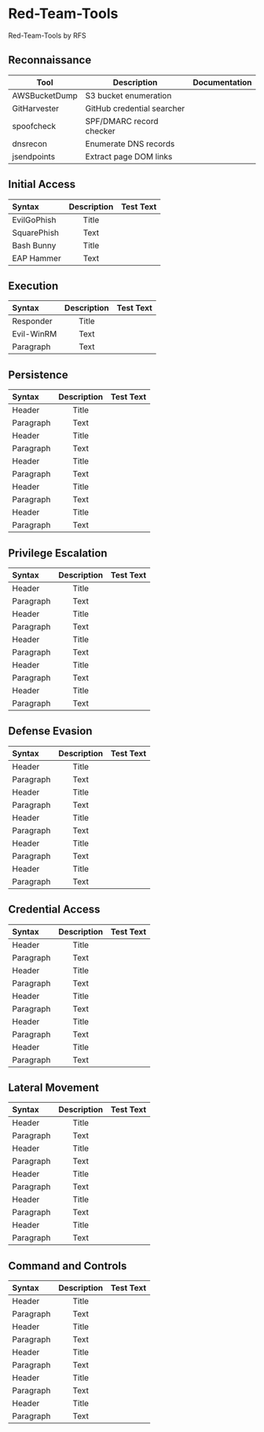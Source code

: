 # Red-Team-Tools
Red-Team-Tools by RFS


## Reconnaissance

|Tool	       |Description	| Documentation |
|--------------|------------|---------|
|AWSBucketDump|	S3 bucket enumeration |[]()|
|GitHarvester|	GitHub credential searcher|[]()|
|spoofcheck|	SPF/DMARC record checker|[]()|
|dnsrecon|	Enumerate DNS records|[]()|
|jsendpoints|	Extract page DOM links|[]()|

## Initial Access

| Syntax      | Description | Test Text     |
| :---        |    :----:   |          ---: |
| EvilGoPhish      | Title       | []()   |
| SquarePhish   | Text        | []()      |
| Bash Bunny      | Title       | []()   |
| EAP Hammer   | Text        | []()      |

## Execution

| Syntax      | Description | Test Text     |
| :---        |    :----:   |          ---: |
| Responder      | Title       | []()   |
| Evil-WinRM   | Text        | []()      |
| Paragraph   | Text        | []()      |



## Persistence

| Syntax      | Description | Test Text     |
| :---        |    :----:   |          ---: |
| Header      | Title       | []()   |
| Paragraph   | Text        | []()      |
| Header      | Title       | []()   |
| Paragraph   | Text        | []()      |
| Header      | Title       | []()   |
| Paragraph   | Text        | []()      |
| Header      | Title       | []()   |
| Paragraph   | Text        | []()      |
| Header      | Title       | []()   |
| Paragraph   | Text        | []()      |



## Privilege Escalation

| Syntax      | Description | Test Text     |
| :---        |    :----:   |          ---: |
| Header      | Title       | []()   |
| Paragraph   | Text        | []()      |
| Header      | Title       | []()   |
| Paragraph   | Text        | []()      |
| Header      | Title       | []()   |
| Paragraph   | Text        | []()      |
| Header      | Title       | []()   |
| Paragraph   | Text        | []()      |
| Header      | Title       | []()   |
| Paragraph   | Text        | []()      |


## Defense Evasion

| Syntax      | Description | Test Text     |
| :---        |    :----:   |          ---: |
| Header      | Title       | []()   |
| Paragraph   | Text        | []()      |
| Header      | Title       | []()   |
| Paragraph   | Text        | []()      |
| Header      | Title       | []()   |
| Paragraph   | Text        | []()      |
| Header      | Title       | []()   |
| Paragraph   | Text        | []()      |
| Header      | Title       | []()   |
| Paragraph   | Text        | []()      |

## Credential Access

| Syntax      | Description | Test Text     |
| :---        |    :----:   |          ---: |
| Header      | Title       | []()   |
| Paragraph   | Text        | []()      |
| Header      | Title       | []()   |
| Paragraph   | Text        | []()      |
| Header      | Title       | []()   |
| Paragraph   | Text        | []()      |
| Header      | Title       | []()   |
| Paragraph   | Text        | []()      |
| Header      | Title       | []()   |
| Paragraph   | Text        | []()      |

## Lateral Movement

| Syntax      | Description | Test Text     |
| :---        |    :----:   |          ---: |
| Header      | Title       | []()   |
| Paragraph   | Text        | []()      |
| Header      | Title       | []()   |
| Paragraph   | Text        | []()      |
| Header      | Title       | []()   |
| Paragraph   | Text        | []()      |
| Header      | Title       | []()   |
| Paragraph   | Text        | []()      |
| Header      | Title       | []()   |
| Paragraph   | Text        | []()      |

## Command and Controls


| Syntax      | Description | Test Text     |
| :---        |    :----:   |          ---: |
| Header      | Title       | []()   |
| Paragraph   | Text        | []()      |
| Header      | Title       | []()   |
| Paragraph   | Text        | []()      |
| Header      | Title       | []()   |
| Paragraph   | Text        | []()      |
| Header      | Title       | []()   |
| Paragraph   | Text        | []()      |
| Header      | Title       | []()   |
| Paragraph   | Text        | []()      |